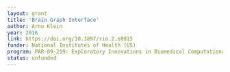 ```yaml
---
layout: grant
title: 'Brain Graph Interface'
author: Arno Klein
year: 2016
link: https://doi.org/10.3897/rio.2.e8815
funder: National Institutes of Health (US)
program: PAR-09-219: Exploratory Innovations in Biomedical Computational Science and Technology (R21)
status: unfunded
---
```

